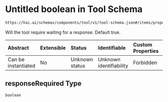 # Untitled boolean in Tool Schema

```txt
https://hai.ai/schemas/components/tool/v1/tool-schema.json#/items/properties/responseRequired
```

Will the tool require waiting for a response. Default true.

| Abstract            | Extensible | Status         | Identifiable            | Custom Properties | Additional Properties | Access Restrictions | Defined In                                                                                     |
| :------------------ | :--------- | :------------- | :---------------------- | :---------------- | :-------------------- | :------------------ | :--------------------------------------------------------------------------------------------- |
| Can be instantiated | No         | Unknown status | Unknown identifiability | Forbidden         | Allowed               | none                | [tool.schema.json\*](../../schemas/components/tool/v1/tool.schema.json "open original schema") |

## responseRequired Type

`boolean`
